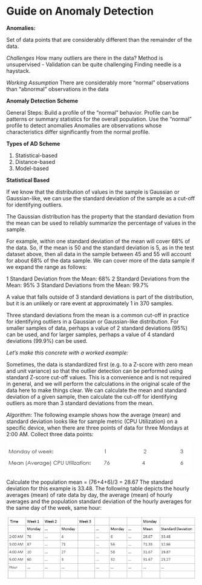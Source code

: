 # Guide on Anomaly Detection

**Anomalies:**

Set of data points that are considerably different than the remainder of the data.

*Challenges*
How many outliers are there in the data?
Method is unsupervised - Validation can be quite challenging
Finding needle is a haystack.

*Working Assumption*
There are considerably more “normal” observations than “abnormal” observations in the data


**Anomaly Detection Scheme**

General Steps:
  Build a profile of the “normal” behavior.
    Profile can be patterns or summary statistics for the overall population.
Use the “normal” profile to detect anomalies
  Anomalies are observations whose characteristics differ significantly from the normal profile.

**Types of AD Scheme**

1. Statistical-based
2. Distance-based
3. Model-based

**Statistical Based**

If we know that the distribution of values in the sample is Gaussian or Gaussian-like, we can use the standard deviation of the sample as a cut-off for identifying outliers.

The Gaussian distribution has the property that the standard deviation from the mean can be used to reliably summarize the percentage of values in the sample.

For example, within one standard deviation of the mean will cover 68% of the data.
So, if the mean is 50 and the standard deviation is 5, as in the test dataset above, then all data in the sample between 45 and 55 will account for about 68% of the data sample. We can cover more of the data sample if we expand the range as follows:

  1 Standard Deviation from the Mean: 68%
  2 Standard Deviations from the Mean: 95%
  3 Standard Deviations from the Mean: 99.7%
  
A value that falls outside of 3 standard deviations is part of the distribution, but it is an unlikely or rare event at approximately 1 in 370 samples.

Three standard deviations from the mean is a common cut-off in practice for identifying outliers in a Gaussian or Gaussian-like distribution. For smaller samples of data, perhaps a value of 2 standard deviations (95%) can be used, and for larger samples, perhaps a value of 4 standard deviations (99.9%) can be used.

*Let’s make this concrete with a worked example:*

Sometimes, the data is standardized first (e.g. to a Z-score with zero mean and unit variance) so that the outlier detection can be performed using standard Z-score cut-off values. This is a convenience and is not required in general, and we will perform the calculations in the original scale of the data here to make things clear.
We can calculate the mean and standard deviation of a given sample, then calculate the cut-off for identifying outliers as more than 3 standard deviations from the mean.

*Algorithm:*
The following example shows how the average (mean) and standard deviation looks like for sample metric (CPU Utilization) on a specific device, when there are three points of data for three Mondays at 2:00 AM.
Collect three data points:

![Test Image 7](https://github.com/pik1989/3Sigma-Based-Anomaly-Detection/blob/master/images/Ex.PNG)

Calculate the population mean = (76+4+6)/3 = 28.67
The standard deviation for this example is 33.48.
The following table depicts the hourly averages (mean) of rate data by day, the average (mean) of hourly averages and the population standard deviation of the hourly averages for the same day of the week, same hour:


![Test Image 7](https://github.com/pik1989/3Sigma-Based-Anomaly-Detection/blob/master/images/Chart.png)
